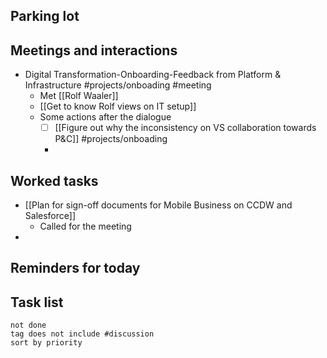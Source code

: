 ## Parking lot
## Meetings and interactions
- Digital Transformation-Onboarding-Feedback from Platform & Infrastructure #projects/onboading #meeting 
	- Met [[Rolf Waaler]]
	- [[Get to know Rolf views on IT setup]]
	- Some actions after the dialogue
		- [ ] [[Figure out why the inconsistency on VS collaboration towards P&C]] #projects/onboading 
		- 

## Worked tasks
- [[Plan for sign-off documents for Mobile Business on CCDW and Salesforce]]
	- Called for the meeting
- 

## Reminders for today

## Task list

```tasks
not done
tag does not include #discussion 
sort by priority
```
